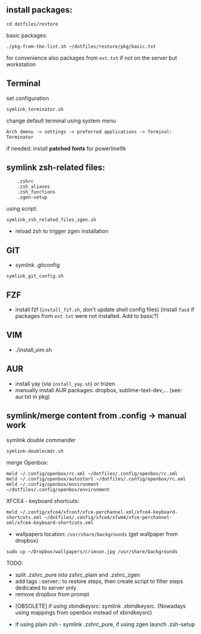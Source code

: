 ## install packages:
```
cd dotfiles/restore
```
basic packages:
```
./pkg-from-the-list.sh ~/dotfiles/restore/pkg/basic.txt
```
for convenience also packages from `ext.txt` if not on the server but workstation

## Terminal
set configuration
```
symlink_terminator.sh
```

change default terminal using system menu
```
Arch dmenu -> settings -> preferred applications -> Terminal: Terminator
```
if needed: install **patched fonts** for powerline9k

## symlink zsh-related files:
```
	.zshrc
	.zsh_aliases
	.zsh_functions
	.zgen-setup
```
using script:
```
symlink_zsh_related_files_zgen.sh
```
* reload zsh to trigger zgen installation

## GIT
* symlink .gitconfig
```
symlink_git_config.sh
```

## FZF
* install fzf (`install_fzf.sh`, don't update shell config files)
(install `fasd` if packages from `ext.txt` were not installed. Add to basic?)

## VIM
* ./install_vim.sh

## AUR
* install yay (via `install_yay.sh`) or trizen
* manually install AUR packages: dropbox, sublime-text-dev,... (see: aur.txt in pkg)

## symlink/merge content from .config -> manual work
symlink double commander
```
symlink-doublecmdr.sh
```

merge Openbox:
```
meld ~/.config/openbox/rc.xml ~/dotfiles/.config/openbox/rc.xml
meld ~/.config/openbox/autostart ~/dotfiles/.config/openbox/rc.xml
meld ~/.config/openbox/environment ~/dotfiles/.config/openbox/environment
```
XFCE4 - keyboard shortcuts:
```
meld ~/.config/xfce4/xfconf/xfce-perchannel-xml/xfce4-keyboard-shortcuts.xml ~/dotfiles/.config/xfce4/xfwm4/xfce-perchannel-xml/xfce4-keyboard-shortcuts.xml
```

* wallpapers location: `/usr/share/backgrounds` (get wallpaper from dropbox)
```
sudo cp ~/Dropbox/wallpapers/crimson.jpg /usr/share/backgrounds
```

TODO:
- split .zshrc_pure into zshrc_plain and .zshrc_zgen
- add tags ::server:: to restore steps, then create script to filter steps dedicated to server only
- remove dropbox from prompt

* [OBSOLETE] if using xbindkeysrc: symlink .xbindkeysrc. (Nowadays using mappings from openbox instead of xbindkeysrc)

* if using plain zsh - symlink .zshrc_pure, if using zgen launch .zsh-setup
